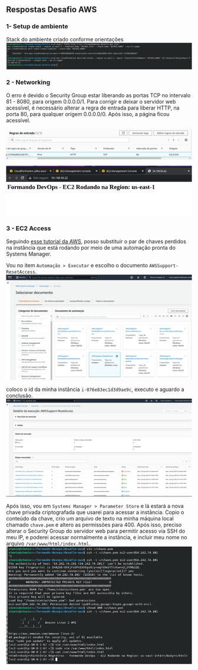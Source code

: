 ## Respostas Desafio AWS

### 1- Setup de ambiente

Stack do ambiente criado conforme orientações
![](./Imagens-respostas/desafio-aws-1.png) 

### 2 - Networking

O erro é devido o Security Group estar liberando as portas TCP no intervalo 81 - 8080, para origem 0.0.0.0/1.
Para corrigir e deixar o servidor web acessível, é necessário alterar a regra de entrada para liberar HTTP, na porta 80, para qualquer origem 0.0.0.0/0. Após isso, a página ficou acessível.

![](./Imagens-respostas/desafio-aws-2.png) 

![](./Imagens-respostas/desafio-aws-3.png)

### 3 - EC2 Access

Seguindo [esse tutorial da AWS](https://aws.amazon.com/pt/premiumsupport/knowledge-center/ec2-windows-replace-lost-key-pair/), posso substituir o par de chaves perdidos na instância que está rodando por meio de uma automação pronta do Systems Manager.

Vou no item `Automação > Executar` e escolho o documento `AWSSupport-ResetAccess`.
![](./Imagens-respostas/desafio-aws-4.png) 

coloco o id da minha instância `i-076e83ec1d3d9ae9c`, executo e aguardo a conclusão.
![](./Imagens-respostas/desafio-aws-6.png) 

Após isso, vou em `Systems Manager > Parameter Store` e lá estará a nova chave privada criptografada que usarei para acessar a instância. Copio o conteúdo da chave, crio um arquivo de texto na minha máquina local chamado `chave.pem` e altero as permissões para 400. Após isso, preciso alterar o Security Group do servidor web para permitir acesso via SSH do meu IP, e poderei acessar normalmente a instância, e incluir meu nome no arquivo `/var/www/html/index.html`. 
![](./Imagens-respostas/desafio-aws-7.png) 